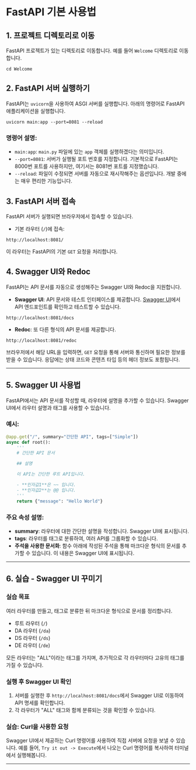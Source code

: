 # FastAPI 기본 사용법

## 1. 프로젝트 디렉토리로 이동

FastAPI 프로젝트가 있는 디렉토리로 이동합니다. 예를 들어 `Welcome` 디렉토리로 이동합니다.

```shell
cd Welcome
```

## 2. FastAPI 서버 실행하기

FastAPI는 `uvicorn`을 사용하여 ASGI 서버를 실행합니다. 아래의 명령어로 FastAPI 애플리케이션을 실행합니다.

```shell
uvicorn main:app --port=8081 --reload
```

### 명령어 설명:

- `main:app`: `main.py` 파일에 있는 `app` 객체를 실행하겠다는 의미입니다.
- `--port=8081`: 서버가 실행될 포트 번호를 지정합니다. 기본적으로 FastAPI는 8000번 포트를 사용하지만, 여기서는 8081번 포트를 지정했습니다.
- `--reload`: 파일이 수정되면 서버를 자동으로 재시작해주는 옵션입니다. 개발 중에는 매우 편리한 기능입니다.

## 3. FastAPI 서버 접속

FastAPI 서버가 실행되면 브라우저에서 접속할 수 있습니다.

- 기본 라우터 (`/`)에 접속:

```
http://localhost:8081/
```

이 라우터는 FastAPI의 기본 `GET` 요청을 처리합니다.

## 4. Swagger UI와 Redoc

FastAPI는 API 문서를 자동으로 생성해주는 Swagger UI와 Redoc을 지원합니다.

- **Swagger UI**: API 문서와 테스트 인터페이스를 제공합니다. [Swagger UI](http://localhost:8081/docs)에서 API 엔드포인트를 확인하고 테스트할 수 있습니다.

```
http://localhost:8081/docs
```

- **Redoc**: 또 다른 형식의 API 문서를 제공합니다.

```
http://localhost:8081/redoc
```

브라우저에서 해당 URL을 입력하면, `GET` 요청을 통해 서버와 통신하며 필요한 정보를 받을 수 있습니다. 응답에는 상태 코드와 콘텐츠 타입 등의 헤더 정보도 포함됩니다.

---

## 5. Swagger UI 사용법

FastAPI에서는 API 문서를 작성할 때, 라우터에 설명을 추가할 수 있습니다. Swagger UI에서 라우터 설명과 태그를 사용할 수 있습니다.

### 예시:

```python
@app.get("/", summary="간단한 API", tags=["Simple"])
async def root():
    '''
    # 간단한 API 문서

    ## 설명

    이 API는 간단한 루트 API입니다.

    - **인자값1**은 ~~ 입니다.
    - **인자값2**는 @@ 입니다.
    '''
    return {"message": "Hello World"}
```

### 주요 속성 설명:

- **summary**: 라우터에 대한 간단한 설명을 작성합니다. Swagger UI에 표시됩니다.
- **tags**: 라우터를 태그로 분류하여, 여러 API를 그룹화할 수 있습니다.
- **주석을 사용한 문서화**: 함수 아래에 작성된 주석을 통해 마크다운 형식의 문서를 추가할 수 있습니다. 이 내용은 Swagger UI에 표시됩니다.

---

## 6. 실습 - Swagger UI 꾸미기

### 실습 목표

여러 라우터를 만들고, 태그로 분류한 뒤 마크다운 형식으로 문서를 정리합니다.

- 루트 라우터 (`/`)
- DA 라우터 (`/da`)
- DS 라우터 (`/ds`)
- DE 라우터 (`/de`)

모든 라우터는 "ALL"이라는 태그를 가지며, 추가적으로 각 라우터마다 고유의 태그를 가질 수 있습니다.

### 실행 후 Swagger UI 확인

1. 서버를 실행한 후 `http://localhost:8081/docs`에서 Swagger UI로 이동하여 API 명세를 확인합니다.
2. 각 라우터가 "ALL" 태그와 함께 분류되는 것을 확인할 수 있습니다.

### 실습: Curl을 사용한 요청

Swagger UI에서 제공하는 Curl 명령어를 사용하여 직접 서버에 요청을 보낼 수 있습니다. 예를 들어, `Try it out -> Execute`에서 나오는 Curl 명령어를 복사하여 터미널에서 실행해봅니다.

---
